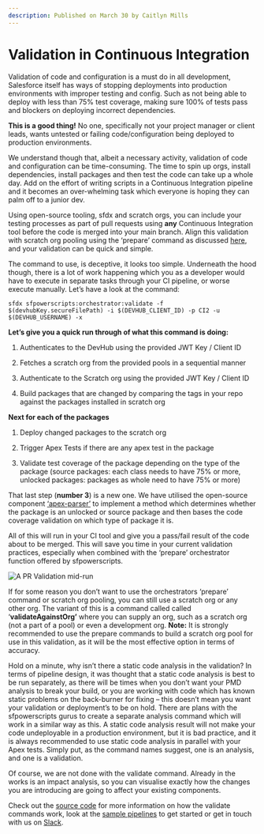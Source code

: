 ```yaml
---
description: Published on March 30 by Caitlyn Mills
---
```


# Validation in Continuous Integration

Validation of code and configuration is a must do in all development, Salesforce itself has ways of stopping deployments into production environments with improper testing and config. Such as not being able to deploy with less than 75% test coverage, making sure 100% of tests pass and blockers on deploying incorrect dependencies.

**This is a good thing!** No one, specifically not your project manager or client leads, wants untested or failing code/configuration being deployed to production environments.

We understand though that, albeit a necessary activity, validation of code and configuration can be time-consuming. The time to spin up orgs, install dependencies, install packages and then test the code can take up a whole day. Add on the effort of writing scripts in a Continuous Integration pipeline and it becomes an over-whelming task which everyone is hoping they can palm off to a junior dev.

Using open-source tooling, sfdx and scratch orgs, you can include your testing processes as part of pull requests using **any** Continuous Integration tool before the code is merged into your main branch. Align this validation with scratch org pooling using the ‘prepare’ command as discussed [here](https://www.linkedin.com/pulse/scratch-orgs-scale-part-2-caitlyn-mills/), and your validation can be quick and simple.

The command to use, is deceptive, it looks too simple. Underneath the hood though, there is a lot of work happening which you as a developer would have to execute in separate tasks through your CI pipeline, or worse execute manually. Let’s have a look at the command:

```text
sfdx sfpowerscripts:orchestrator:validate -f $(devhubKey.secureFilePath) -i $(DEVHUB_CLIENT_ID) -p CI2 -u $(DEVHUB_USERNAME) -x
```

**Let’s give you a quick run through of what this command is doing:**

1.    Authenticates to the DevHub using the provided JWT Key / Client ID

2.    Fetches a scratch org from the provided pools in a sequential manner

3.    Authenticate to the Scratch org using the provided JWT Key / Client ID

4.    Build packages that are changed by comparing the tags in your repo against the packages installed in scratch org

**Next for each of the packages**

1.    Deploy changed packages to the scratch org

2.    Trigger Apex Tests if there are any apex test in the package

3.    Validate test coverage of the package depending on the type of the package \(source packages: each class needs to have 75% or more, unlocked packages: packages as whole need to have 75% or more\)

That last step \(**number 3**\) is a new one. We have utilised the open-source component [‘apex-parser’](https://github.com/nawforce/apex-parser) to implement a method which determines whether the package is an unlocked or source package and then bases the code coverage validation on which type of package it is.

All of this will run in your CI tool and give you a pass/fail result of the code about to be merged. This will save you time in your current validation practices, especially when combined with the ‘prepare’ orchestrator function offered by sfpowerscripts. 

![A PR Validation mid-run](https://media-exp1.licdn.com/dms/image/C5612AQF21tS1p3Upfg/article-inline_image-shrink_1500_2232/0/1617076893230?e=1622678400&v=beta&t=EVrzHToDhr4jnhyT2HJqZWGsRZ1dOptbJhbC3nIEZSM)

If for some reason you don’t want to use the orchestrators ‘prepare’ command or scratch org pooling, you can still use a scratch org or any other org. The variant of this is a command called called ‘**validateAgainstOrg’** where you can supply an org, such as a scratch org \(not a part of a pool\) or even a development org. **Note:** It is strongly recommended to use the prepare commands to build a scratch org pool for use in this validation, as it will be the most effective option in terms of accuracy.

Hold on a minute, why isn’t there a static code analysis in the validation? In terms of pipeline design, it was thought that a static code analysis is best to be run separately, as there will be times when you don’t want your PMD analysis to break your build, or you are working with code which has known static problems on the back-burner for fixing – this doesn’t mean you want your validation or deployment’s to be on hold. There are plans with the sfpowerscripts gurus to create a separate analysis command which will work in a similar way as this. A static code analysis result will not make your code undeployable in a production environment, but it is bad practice, and it is always recommended to use static code analysis in parallel with your Apex tests. Simply put, as the command names suggest, one is an analysis, and one is a validation.

Of course, we are not done with the validate command. Already in the works is an impact analysis, so you can visualise exactly how the changes you are introducing are going to affect your existing components.

Check out the [source code](https://github.com/Accenture/sfpowerscripts/tree/develop/packages/sfpowerscripts-cli/src/commands/sfpowerscripts/orchestrator) for more information on how the validate commands work, look at the [sample pipelines](https://github.com/dxatscale/easy-spaces-lwc/tree/develop/.github/workflows) to get started or get in touch with us on [Slack](http://dxatscale.slack.com/).


